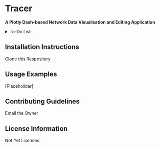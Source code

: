 # Tracer

**A Plotly Dash-based Network Data Visualisation and Editing Application**

<details>
<summary>To-Do List:</summary>

- [x] Add Data Editors for Edges, Nodes and Edge Types
- [ ] Add Network Analysis Page
- [ ] Item
- [ ] Item
- [ ] Modify colors for the Tables to match Bootstrap
- [ ] Format Toasts for enhanced Readability
- [ ] Stickey Footer to the Bottom of the Pages

</details>

## Installation Instructions
Clone this Respository 

## Usage Examples
[Placehoilder]

## Contributing Guidelines
Email the Owner

## License Information
Not Yet Licensed

